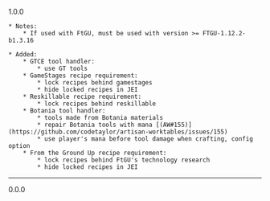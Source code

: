 1.0.0

    * Notes:
        * If used with FtGU, must be used with version >= FTGU-1.12.2-b1.3.16

    * Added:
        * GTCE tool handler:
            * use GT tools
        * GameStages recipe requirement:
            * lock recipes behind gamestages
            * hide locked recipes in JEI
        * Reskillable recipe requirement:
            * lock recipes behind reskillable
        * Botania tool handler:
            * tools made from Botania materials
            * repair Botania tools with mana [(AW#155)](https://github.com/codetaylor/artisan-worktables/issues/155)
            * use player's mana before tool damage when crafting, config option
        * From the Ground Up recipe requirement:
            * lock recipes behind FtGU's technology research
            * hide locked recipes in JEI

---

0.0.0